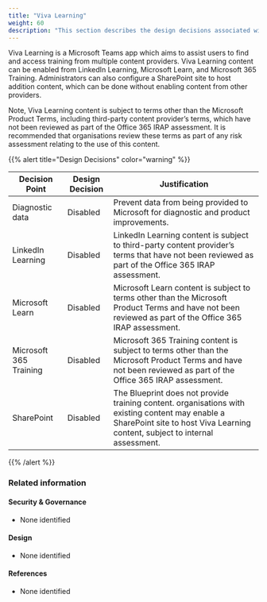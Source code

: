 ```yaml
---
title: "Viva Learning"
weight: 60
description: "This section describes the design decisions associated with the Blueprint for Secure Cloud Platform, Endpoints and Shared Services for system(s) built using ASD's Blueprint for Secure Cloud."
---
```


Viva Learning is a Microsoft Teams app which aims to assist users to find and access training from multiple content providers. Viva Learning content can be enabled from LinkedIn Learning, Microsoft Learn, and Microsoft 365 Training. Administrators can also configure a SharePoint site to host addition content, which can be done without enabling content from other providers.

Note, Viva Learning content is subject to terms other than the Microsoft Product Terms, including third-party content provider’s terms, which have not been reviewed as part of the Office 365 IRAP assessment. It is recommended that organisations review these terms as part of any risk assessment relating to the use of this content.

{{% alert title="Design Decisions" color="warning" %}}

| Decision Point         | Design Decision | Justification                                                                                                                                                               |
|------------------------|-----------------|-----------------------------------------------------------------------------------------------------------------------------------------------------------------------------|
| Diagnostic data        | Disabled        | Prevent data from being provided to Microsoft for diagnostic and product improvements.                                                                                      |
| LinkedIn Learning      | Disabled        | LinkedIn Learning content is subject to third-party content provider’s terms that have not been reviewed as part of the Office 365 IRAP assessment.                         |
| Microsoft Learn        | Disabled        | Microsoft Learn content is subject to terms other than the Microsoft Product Terms and have not been reviewed as part of the Office 365 IRAP assessment.                    |
| Microsoft 365 Training | Disabled        | Microsoft 365 Training content is subject to terms other than the Microsoft Product Terms and have not been reviewed as part of the Office 365 IRAP assessment.             |
| SharePoint             | Disabled        | The Blueprint does not provide training content. organisations with existing content may enable a SharePoint site to host Viva Learning content, subject to internal assessment. |

{{% /alert %}}

### Related information

#### Security & Governance

* None identified

#### Design

* None identified

#### References

* None identified